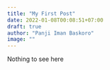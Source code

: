 ```yaml
---
title: "My First Post"
date: 2022-01-08T00:08:51+07:00
draft: true
author: "Panji Iman Baskoro"
image: ""
---
```


Nothing to see here